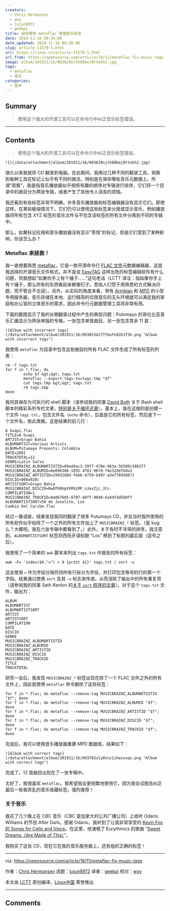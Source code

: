 ```yaml
---
creators:
  - Chris Hermansen
  - wxy
  - lujun9972
  - geekpi
title: 如何使用 metaflac 管理音乐标签
date: 2019-11-16 09:36:00
date_updated: 2019-11-16 09:36:00
slug: article-11579-1.html
url: https://linux.cn/article-11579-1.html
url_from: https://opensource.com/article/19/11/metaflac-fix-music-tags
image: album/201911/16/093629njth88bej8ttekh2.jpg
tags:
  - metaflac
  - 音乐
categories:
  - 技术
---
```


## Summary

> 使用这个强大的开源工具可以在命令行中纠正音乐标签错误。

***

<!-- more -->

## Contents

> 
> 使用这个强大的开源工具可以在命令行中纠正音乐标签错误。
> 
> 
> 

`![](/data/attachment/album/201911/16/093629njth88bej8ttekh2.jpg)`

很久以来我就将 CD 翻录到电脑。在此期间，我用过几种不同的翻录工具，观察到每种工具在标记上似乎有不同的做法，特别是在保存哪些音乐元数据上。所谓“观察”，我是指音乐播放器似乎按照有趣的顺序对专辑进行排序，它们将一个目录中的曲目分为两张专辑，或者产生了其他令人沮丧的烦恼。

我还看到有些标签非常不明确，许多音乐播放器和标签编辑器没有显示它们。即使这样，在某些极端情况下，它们仍可以使用这些标签来分类或显示音乐，例如播放器将所有包含 XYZ 标签的音乐文件与不包含该标签的所有文件分离到不同的专辑中。

那么，如果标记应用和音乐播放器没有显示“奇怪”的标记，但是它们受到了某种影响，你该怎么办？

### Metaflac 来拯救！

我一直想要熟悉 [metaflac](https://xiph.org/flac/documentation_tools_metaflac.html)，它是一款开源命令行 [FLAC 文件](https://xiph.org/flac/index.html)元数据编辑器，这是我选择的开源音乐文件格式。并不是说 [EasyTAG](https://wiki.gnome.org/Apps/EasyTAG) 这样出色的标签编辑软件有什么问题，但我想起“如果你手上有个锤子……”这句老话（LCTT 译注：指如果你手上有个锤子，那么所有的东西看起来都像钉子。意指人们惯于用熟悉的方式解决问题，而不管合不合适）。另外，从实际的角度来看，带有 [Armbian](https://www.armbian.com/) 和 [MPD](https://www.musicpd.org/) 的小型专用服务器，音乐存储在本地、运行精简的仅限音乐的无头环境就可以满足我的家庭和办公室的立体音乐的需求，因此命令行元数据管理工具将非常有用。

下面的截图显示了我的长期翻录过程中产生的典型问题：Putumayo 的哥伦比亚音乐汇编显示为两张单独的专辑，一张包含单首曲目，另一张包含其余 11 首：

`![Album with incorrect tags](/data/attachment/album/201911/16/093653dz77fmufn82k373k.png "Album with incorrect tags")`

我使用 `metaflac` 为目录中包含这些曲目的所有 FLAC 文件生成了所有标签的列表：

```shell
rm -f tags.txt
for f in *.flac; do
        echo $f &gt;&gt; tags.txt
        metaflac --export-tags-to=tags.tmp "$f"
        cat tags.tmp &gt;&gt; tags.txt
        rm tags.tmp
done
```

我将其保存为可执行的 shell 脚本（请参阅我的同事 [David Both](https://opensource.com/users/dboth) 关于 Bash shell 脚本的精彩系列专栏文章，[特别是关于循环这章](https://opensource.com/article/19/10/programming-bash-loops)）。基本上，我在这做的是创建一个文件 `tags.txt`，包含文件名（`echo` 命令），后面是它的所有标签，然后是下一个文件名，依此类推。这是结果的前几行：

```shell
A Guapi.flac
TITLE=A Guapi
ARTIST=Grupo Bahia
ALBUMARTIST=Various Artists
ALBUM=Putumayo Presents: Colombia
DATE=2001
TRACKTOTAL=12
GENRE=Latin Salsa
MUSICBRAINZ_ALBUMARTISTID=89ad4ac3-39f7-470e-963a-56509c546377
MUSICBRAINZ_ALBUMID=6e096386-1655-4781-967d-f4e32defb0a3
MUSICBRAINZ_ARTISTID=2993268d-feb6-4759-b497-a3ef76936671
DISCID=900a920c
ARTISTSORT=Grupo Bahia
MUSICBRAINZ_DISCID=RwEPU0UpVVR9iMP_nJexZjc_JCc-
COMPILATION=1
MUSICBRAINZ_TRACKID=8a067685-8707-48ff-9040-6a4df4d5b0ff
ALBUMARTISTSORT=50 de Joselito, Los
Cumbia Del Caribe.flac
```

经过一番调查，结果发现我同时翻录了很多 Putumayo CD，并且当时我所使用的所有软件似乎给除了一个之外的所有文件加上了 `MUSICBRAINZ_*` 标签。（是 bug 么？大概吧。我在六张专辑中都看到了。）此外，关于有时不寻常的排序，我注意到，`ALBUMARTISTSORT` 标签将西班牙语标题 “Los” 移到了标题的最后面（逗号之后）。

我使用了一个简单的 `awk` 脚本来列出 `tags.txt` 中报告的所有标签：

```shell
awk -F= 'index($0,"=") > 0 {print $1}' tags.txt | sort -u
```

这会使用 `=` 作为字段分隔符将所有行拆分为字段，并打印包含等号的行的第一个字段。结果通过使用 `sort` 及其 `-u` 标志来传递，从而消除了输出中的所有重复项（请参阅我的同事 Seth Kenlon 的[关于 `sort` 程序的文章](https://opensource.com/article/19/10/get-sorted-sort)）。对于这个 `tags.txt` 文件，输出为：

```shell
ALBUM
ALBUMARTIST
ALBUMARTISTSORT
ARTIST
ARTISTSORT
COMPILATION
DATE
DISCID
GENRE
MUSICBRAINZ_ALBUMARTISTID
MUSICBRAINZ_ALBUMID
MUSICBRAINZ_ARTISTID
MUSICBRAINZ_DISCID
MUSICBRAINZ_TRACKID
TITLE
TRACKTOTAL
```

研究一会后，我发现 `MUSICBRAINZ_*` 标签出现在除了一个 FLAC 文件之外的所有文件上，因此我使用 `metaflac` 命令删除了这些标签：

```shell
for f in *.flac; do metaflac --remove-tag MUSICBRAINZ_ALBUMARTISTID "$f"; done
for f in *.flac; do metaflac --remove-tag MUSICBRAINZ_ALBUMID "$f"; done
for f in *.flac; do metaflac --remove-tag MUSICBRAINZ_ARTISTID "$f"; done
for f in *.flac; do metaflac --remove-tag MUSICBRAINZ_DISCID "$f"; done
for f in *.flac; do metaflac --remove-tag MUSICBRAINZ_TRACKID "$f"; done
```

完成后，我可以使用音乐播放器重建 MPD 数据库。结果如下：

`![Album with correct tags](/data/attachment/album/201911/16/093702uly0snz1jkezuvqs.png "Album with correct tags")`

完成了，12 首曲目出现在了一张专辑中。

太好了，我很喜欢 `metaflac`。我希望我会更频繁地使用它，因为我会试图去纠正最后一些我弄乱的音乐收藏标签。强烈推荐！

### 关于音乐

我花了几个晚上在 CBC 音乐（CBC 是加拿大的公共广播公司）上收听 Odario Williams 的节目 After Dark。感谢 Odario，我听到了让我非常享受的 [Kevin Fox 的 Songs for Cello and Voice](https://burlingtonpac.ca/events/kevin-fox/)。在这里，他演唱了 Eurythmics 的歌曲 “[Sweet Dreams（Are Made of This）](https://www.youtube.com/watch?v=uyN66XI1zp4)”。

我购买了这张 CD，现在它在我的音乐服务器上，还有组织正确的标签！

---

via: <https://opensource.com/article/19/11/metaflac-fix-music-tags>

作者：[Chris Hermansen](https://opensource.com/users/clhermansen) 选题：[lujun9972](https://github.com/lujun9972) 译者：[geekpi](https://github.com/geekpi) 校对：[wxy](https://github.com/wxy)

本文由 [LCTT](https://github.com/LCTT/TranslateProject) 原创编译，[Linux中国](https://linux.cn/) 荣誉推出

***

## Comments
